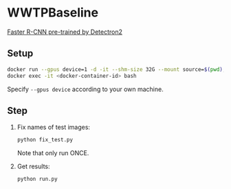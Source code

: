# WWTPBaseline

[Faster R-CNN pre-trained by Detectron2](https://github.com/facebookresearch/detectron2/blob/main/MODEL_ZOO.md)


## Setup

```bash
docker run --gpus device=1 -d -it --shm-size 32G --mount source=$(pwd),target=/home/appuser/wwtp,type=bind tumbgd/detectron2
docker exec -it <docker-container-id> bash
```

Specify `--gpus device` according to your own machine.

## Step

1. Fix names of test images:

    ```bash
    python fix_test.py
    ```

    Note that only run ONCE.

2. Get results:

    ```bash
    python run.py
    ```


